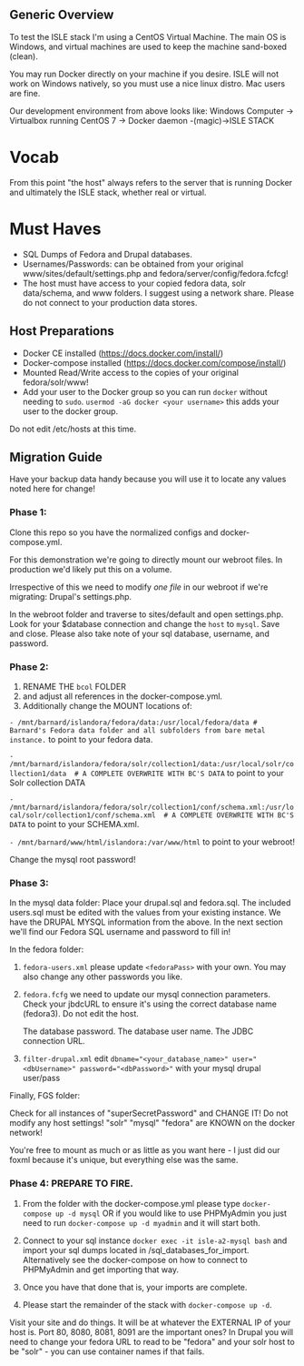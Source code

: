 ## Generic Overview

To test the ISLE stack I'm using a CentOS Virtual Machine.  The main OS is Windows, and virtual machines are used to keep the machine sand-boxed (clean).

You may run Docker directly on your machine if you desire.  ISLE will not work on Windows natively, so you must use a nice linux distro.  Mac users are fine.

Our development environment from above looks like: Windows Computer -> Virtualbox running CentOS 7 -> Docker daemon -(magic)->ISLE STACK

Vocab
=
From this point "the host" always refers to the server that is running Docker and ultimately the ISLE stack, whether real or virtual.


Must Haves
=
  - SQL Dumps of Fedora and Drupal databases.
  - Usernames/Passwords: can be obtained from your original www/sites/default/settings.php and fedora/server/config/fedora.fcfcg!
  - The host must have access to your copied fedora data, solr data/schema, and www folders.  I suggest using a network share.  Please do not connect to your production data stores.


## Host Preparations

  - Docker CE installed  (https://docs.docker.com/install/)
  - Docker-compose installed (https://docs.docker.com/compose/install/)
  - Mounted Read/Write access to the copies of your original fedora/solr/www!
  - Add your user to the Docker group so you can run `docker` without needing to `sudo`.  `usermod -aG docker <your username>` this adds your user to the docker group.

Do not edit /etc/hosts at this time.

## Migration Guide

Have your backup data handy because you will use it to locate any values noted here for change!

### Phase 1:
Clone this repo so you have the normalized configs and docker-compose.yml.  

For this demonstration we're going to directly mount our webroot files.  In production we'd likely put this on a volume.

Irrespective of this we need to modify _one file_ in our webroot if we're migrating: Drupal's settings.php.

In the webroot folder and traverse to sites/default and open settings.php.  Look for your $database connection and change the `host` to `mysql`.  Save and close.  Please also take note of your sql database, username, and password.

### Phase 2:
1. RENAME THE `bcol` FOLDER
2. and adjust all references in the docker-compose.yml.
3. Additionally change the MOUNT locations of:

`- /mnt/barnard/islandora/fedora/data:/usr/local/fedora/data # Barnard's Fedora data folder and all subfolders from bare metal instance.` to point to your fedora data.

`- /mnt/barnard/islandora/fedora/solr/collection1/data:/usr/local/solr/collection1/data  # A COMPLETE OVERWRITE WITH BC'S DATA` to point to your Solr collection DATA

`- /mnt/barnard/islandora/fedora/solr/collection1/conf/schema.xml:/usr/local/solr/collection1/conf/schema.xml  # A COMPLETE OVERWRITE WITH BC'S DATA` to point to your SCHEMA.xml.

`- /mnt/barnard/www/html/islandora:/var/www/html` to point to your webroot!

Change the mysql root password!


### Phase 3:
In the mysql data folder:
Place your drupal.sql and fedora.sql.  The included users.sql must be edited with the values from your existing instance.  We have the DRUPAL MYSQL information from the above.  In the next section we'll find our Fedora SQL username and password to fill in!

In the fedora folder:  
1. `fedora-users.xml` please update `<fedoraPass>` with your own.  You may also change any other passwords you like.
2. `fedora.fcfg` we need to update our mysql connection parameters. Check your jbdcURL to ensure it's using the correct database name (fedora3).  Do not edit the host.

    <param name="dbPassword" value="superSecretPassword">
      <comment>The database password.</comment>
    </param>

    <param name="dbUsername" value="fedoraDBuser">
      <comment>The database user name.</comment>
    </param>

    <param name="jdbcURL" value="jdbc:mysql://mysql:3306/fedora3?useUnicode=true&amp;amp;characterEncoding=UTF-8&amp;amp;autoReconnect=true">
      <comment>The JDBC connection URL.</comment>
    </param>

3. `filter-drupal.xml` edit `dbname="<your_database_name>" user="<dbUsername>" password="<dbPassword>"` with your mysql drupal user/pass

Finally, FGS folder:

Check for all instances of "superSecretPassword" and CHANGE IT!  Do not modify any host settings!  "solr" "mysql" "fedora" are KNOWN on the docker network!

You're free to mount as much or as little as you want here - I just did our foxml because it's unique, but everything else was the same. 

### Phase 4: PREPARE TO FIRE.
1. From the folder with the docker-compose.yml please type `docker-compose up -d mysql` OR
if you would like to use PHPMyAdmin you just need to run `docker-compose up -d myadmin` and it will start both. 

2. Connect to your sql instance `docker exec -it isle-a2-mysql bash` and import your sql dumps located in /sql_databases_for_import.  Alternatively see the docker-compose on how to connect to PHPMyAdmin and get importing that way. 

3. Once you have that done that is, your imports are complete.  

4. Please start the remainder of the stack with `docker-compose up -d`.

Visit your site and do things.  It will be at whatever the EXTERNAL IP of your host is. Port 80, 8080, 8081, 8091 are the important ones?  In Drupal you will need to change your fedora URL to read to be "fedora" and your solr host to be "solr" - you can use container names if that fails.
